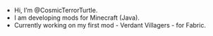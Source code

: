 - Hi, I’m @CosmicTerrorTurtle.
- I am developing mods for Minecraft (Java).
- Currently working on my first mod - Verdant Villagers - for Fabric.

<!---
CosmicTerrorTurtle/CosmicTerrorTurtle is a ✨ special ✨ repository because its `README.md` (this file) appears on your GitHub profile.
You can click the Preview link to take a look at your changes.
--->
